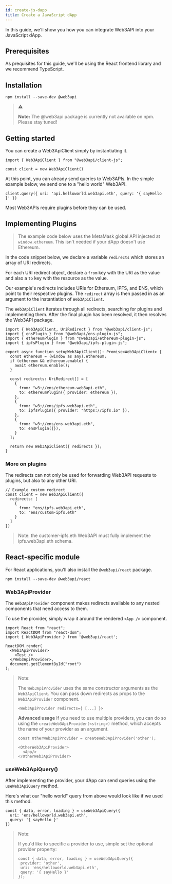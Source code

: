 ```yaml
---
id: create-js-dapp
title: Create a JavaScript dApp
---
```


In this guide, we'll show you how you can integrate Web3API into your JavaScript dApp.

## **Prerequisites**

As prequisites for this guide, we'll be using the React frontend library and we recommend TypeScript.

## **Installation**

```
npm install --save-dev @web3api
```

> ⚠️
>
> **Note:** The @web3api package is currently not available on npm. Please stay tuned!

## **Getting started**

You can create a Web3ApiClient simply by instantiating it.

```
import { Web3ApiClient } from "@web3api/client-js";

const client = new Web3ApiClient()
```

At this point, you can already send queries to Web3APIs. In the simple example below, we send one to a "hello world" Web3API.

```
client.query({ uri: 'api.helloworld.web3api.eth', query: '{ sayHello }' })
```

Most Web3APIs require plugins before they can be used.

## **Implementing Plugins**

> The example code below uses the MetaMask global API injected at `window.ethereum`. This isn't needed if your dApp doesn't use Ethereum.

In the code snippet below, we declare a variable `redirects` which stores an array of URI redirects.

For each URI redirect object, declare a `from` key with the URI as the value and also a `to` key with the resource as the value.

Our example's redirects includes URIs for Ethereum, IPFS, and ENS, which point to their respective plugins. The `redirect` array is then passed in as an argument to the instantiation of `Web3ApiClient`.

The `Web3ApiClient` iterates through all redirects, searching for plugins and implementing them. After the final plugin has been resolved, it then resolves the Web3API package.

```
import { Web3ApiClient, UriRedirect } from "@web3api/client-js";
import { ensPlugin } from "@web3api/ens-plugin-js";
import { ethereumPlugin } from "@web3api/ethereum-plugin-js";
import { ipfsPlugin } from "@web3api/ipfs-plugin-js";

export async function setupWeb3ApiClient(): Promise<Web3ApiClient> {
  const ethereum = (window as any).ethereum;
  if (ethereum && ethereum.enable) {
    await ethereum.enable();
  }

  const redirects: UriRedirect[] = [
    {
      from: "w3://ens/ethereum.web3api.eth",
      to: ethereumPlugin({ provider: ethereum }),
    },
    {
      from: "w3://ens/ipfs.web3api.eth",
      to: ipfsPlugin({ provider: "https://ipfs.io" }),
    },
    {
      from: "w3://ens/ens.web3api.eth",
      to: ensPlugin({}),
    }
  ];

  return new Web3ApiClient({ redirects });
}
```

### **More on plugins**

The redirects can not only be used for forwarding Web3API requests to plugins, but also to any other URI.

```
// Example custom redirect
const client = new Web3ApiClient({
  redirects: [
    {
      from: "ens/ipfs.web3api.eth",
      to: "ens/custom-ipfs.eth"
    }
  ]
})
```

> Note: the customer-ipfs.eth Web3API must fully implement the ipfs.web3api.eth schema.

## **React-specific module**

For React applications, you'll also install the `@web3api/react` package.

```
npm install --save-dev @web3api/react
```

### **Web3ApiProvider**

The `Web3ApiProvider` component makes redirects available to any nested components that need access to them.

To use the provider, simply wrap it around the rendered `<App />` component.

```
import React from "react";
import ReactDOM from "react-dom";
import { Web3ApiProvider } from '@web3api/react';

ReactDOM.render(
  <Web3ApiProvider>
    <Test />
  </Web3ApiProvider>,
  document.getElementById("root")
);
```

> Note:
>
> The `Web3ApiProvider` uses the same constructor arguments as the `Web3ApiClient`. You can pass down redirects as props to the `Web3ApiProvider` component.
>
> ```
> <Web3ApiProvider redirects={ [...] }>
> ```
>
> **Advanced usage**
> If you need to use multiple providers, you can do so using the `createWeb3ApiProvider(<string>)` method, which accepts the name of your provider as an argument.
>
> ```
> const OtherWeb3ApiProvider = createWeb3ApiProvider('other');
>
> <OtherWeb3ApiProvider>
>   <App/>
> </OtherWeb3ApiProvider>
>
> ```

### **useWeb3ApiQuery()**

After implementing the provider, your dApp can send queries using the `useWeb3ApiQuery` method.

Here's what our "hello world" query from above would look like if we used this method.

```
const { data, error, loading } = useWeb3ApiQuery({
  uri: 'ens/helloworld.web3api.eth',
  query: '{ sayHello }'
})
```

> Note:
>
> If you'd like to specific a provider to use, simple set the optional provider property:
>
> ```
> const { data, error, loading } = useWeb3ApiQuery({
>  provider: 'other',
>  uri: 'ens/helloworld.web3api.eth',
>  query: '{ sayHello }'
> });
> ```
